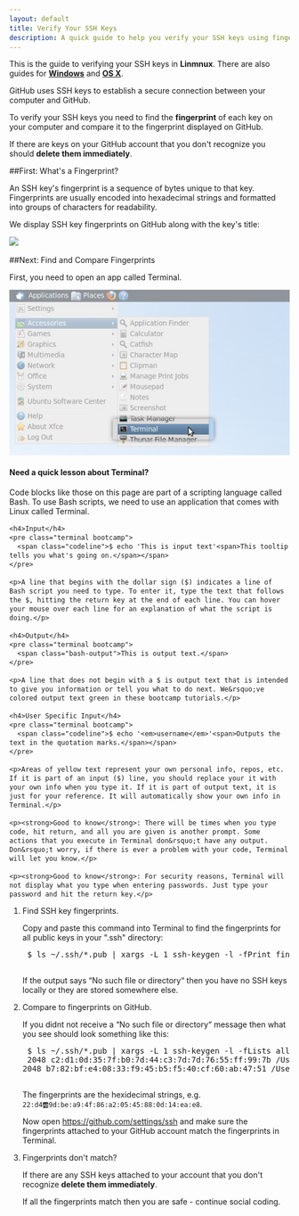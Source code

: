 ```yaml
---
layout: default
title: Verify Your SSH Keys
description: A quick guide to help you verify your SSH keys using fingerprints
---
```


<p class="intro">This is the guide to verifying your SSH keys in <strong>Linmnux</strong>. There are also guides for <strong><a href="/win-verify-ssh">Windows</a></strong> and <strong><a href="/mac-verify-ssh">OS X</a></strong>.</p>

<p>GitHub uses SSH keys to establish a secure connection between your computer and GitHub.</p>

<p>
To verify your SSH keys you need to find the <b>fingerprint</b> of each key on your computer and compare it to the fingerprint displayed on GitHub.
</p>

<p>
If there are keys on your GitHub account that you don't recognize you should <b>delete them immediately</b>.
</p>

##<span class="step">First:</span> What's a Fingerprint?

An SSH key's fingerprint is a sequence of bytes unique to that key. Fingerprints are usually encoded into hexadecimal strings and formatted into groups of characters for readability.

We display SSH key fingerprints on GitHub along with the key's title:

![](https://img.skitch.com/20120307-gy4e74ah5yftbddhmjnsypatnr.png)

##<span class="step">Next:</span> Find and Compare Fingerprints

First, you need to open an app called Terminal.

<img src="/images/bootcamp/bootcamp_1_linux_terminal.jpg" alt="Open the terminal" />

<div class="more-info">
  <h4 class="compressed">Need a quick lesson about Terminal?</h4>
  <div class="more-content">
    <p>Code blocks like those on this page are part of a scripting language called Bash. To use Bash scripts, we need to use an application that comes with Linux called Terminal.</p>

    <h4>Input</h4>
    <pre class="terminal bootcamp">
      <span class="codeline">$ echo 'This is input text'<span>This tooltip tells you what's going on.</span></span>
    </pre>

    <p>A line that begins with the dollar sign ($) indicates a line of Bash script you need to type. To enter it, type the text that follows the $, hitting the return key at the end of each line. You can hover your mouse over each line for an explanation of what the script is doing.</p>

    <h4>Output</h4>
    <pre class="terminal bootcamp">
      <span class="bash-output">This is output text.</span>
    </pre>

    <p>A line that does not begin with a $ is output text that is intended to give you information or tell you what to do next. We&rsquo;ve colored output text green in these bootcamp tutorials.</p>

    <h4>User Specific Input</h4>
    <pre class="terminal bootcamp">
      <span class="codeline">$ echo '<em>username</em>'<span>Outputs the text in the quotation marks.</span></span>
    </pre>

    <p>Areas of yellow text represent your own personal info, repos, etc. If it is part of an input ($) line, you should replace your it with your own info when you type it. If it is part of output text, it is just for your reference. It will automatically show your own info in Terminal.</p>

    <p><strong>Good to know</strong>: There will be times when you type code, hit return, and all you are given is another prompt. Some actions that you execute in Terminal don&rsquo;t have any output. Don&rsquo;t worry, if there is ever a problem with your code, Terminal will let you know.</p>

    <p><strong>Good to know</strong>: For security reasons, Terminal will not display what you type when entering passwords. Just type your password and hit the return key.</p>
  </div>
</div>

1. <span class="step-title">Find SSH key fingerprints.</span>

	Copy and paste this command into Terminal to find the fingerprints for all public keys in your ".ssh" directory:

	<pre class="terminal bootcamp">
	<span class="codeline">$ ls ~/.ssh/*.pub | xargs -L 1 ssh-keygen -l -f<span>Print fingerprint for each public key in the ".ssh" directory in your user directory</span></span>
	</pre>

	If the output says &ldquo;No such file or directory&ldquo; then you have no SSH keys locally or they are stored somewhere else.

2. <span class="step-title">Compare to fingerprints on GitHub.</span>

	If you didnt not receive a &ldquo;No such file or directory&ldquo; message then what you see should look something like this:

	<pre class="terminal bootcamp">
	<span class="codeline">$ ls ~/.ssh/*.pub | xargs -L 1 ssh-keygen -l -f<span>Lists all the subdirectories in the current directory</span></span>
	<span class="bash-output">2048 c2:d1:0d:35:7f:b0:7d:44:c3:7d:7d:76:55:ff:99:7b /Users/chris/.ssh/github.pub (RSA)<br>2048 b7:82:bf:e4:08:33:f9:45:b5:f5:40:cf:60:ab:47:51 /Users/chris/.ssh/staging.pub (RSA)</span>
	</pre>

	The fingerprints are the hexidecimal strings, e.g. <code>22:d4:ab:9d:be:a9:4f:86:a2:05:45:88:0d:14:ea:e8</code>.

	Now open <https://github.com/settings/ssh> and make sure the fingerprints attached to your GitHub account match the fingerprints in Terminal.

3. <span class="step-title">Fingerprints don't match?</span>

	If there are any SSH keys attached to your account that you don't recognize <b>delete them immediately</b>.

	If all the fingerprints match then you are safe - continue social coding.


